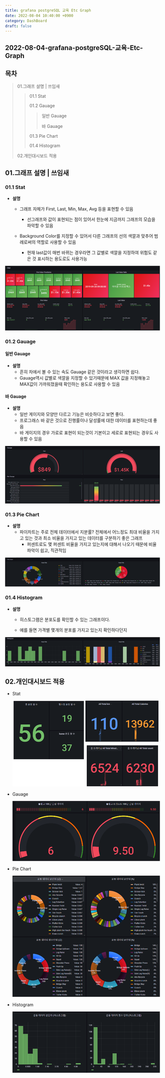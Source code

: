 ```yaml
---
title: grafana postgreSQL 교육 Etc Graph
date: 2022-08-04 10:40:00 +0900
category: DashBoard
draft: false
---
```


## 2022-08-04-grafana-postgreSQL-교육-Etc-Graph

## 목차

>01.그래프 설명 | 쓰임새
>
>>01.1 Stat
>>
>>01.2 Gauage
>>
>>> 일반 Gauage
>>>
>>> 바 Gauage
>>
>>01.3 Pie Chart
>>
>>01.4 Histogram
>
>02.개인대시보드 적용

## 01.그래프 설명 | 쓰임새

### 01.1 Stat

- **설명**

  - 그래프 자체가 First, Last, Min, Max, Avg 등을 표현할 수 있음
    - 선그래프와 값이 표현되는 점이 있어서 한눈에 지금까지 그래프의 모습을 파악할 수 있음

  - Background Color를 지정할 수 있어서 다른 그래프의 선의 색깔과 맞추어 범례로써의 역할로 사용할 수 있음
    - 현재 last값이 매번 바뀌는 경우라면 그 값별로 색깔을 지정하여 위험도 같은 것 표시하는 용도로도 사용가능

![image-20220804104523428](../../assets/img/post/2022-08-04-grafana-postgreSQL-교육-Etc-Graph/image-20220804104523428.png)

### 01.2 Gauage

#### 일반 Gauage

- **설명**
  - 흔히 차에서 볼 수 있는 속도 Gauage 같은 것이라고 생각하면 쉽다.
  - Gauage역시 값별로 색깔을 지정할 수 있기때문에 MAX 값을 지정해놓고 MAX값이 가까워졌을때 확인하는 용도로 사용할 수 있음

#### 바 Gauage

- **설명**
  - 일반 게이지와 모양만 다르고 기능은 비슷하다고 보면 좋다.
  - 프로그래스 바 같은 것으로 진행률이나 달성률에 대한 데이터를 표현하는데 좋음
  - 바 게이지의 경우 가로로 표현이 되는것이 기본이고 세로로 표현되는 경우도 사용할 수 있음

![image-20220804105014434](../../assets/img/post/2022-08-04-grafana-postgreSQL-교육-Etc-Graph/image-20220804105014434.png)

### 01.3 Pie Chart

- **설명** 
  - 파이차트는 주로 전체 데이터에서 지분률? 전체에서 어느정도 최대 비율을 가지고 있는 것과 최소 비율을 가지고 있는 데이터를 구분하기 좋은 그래프 
    - 퍼센트로도 몇 퍼센트 비율을 가지고 있는지에 대해서 나오기 때문에 비율 파악이 쉽고, 직관적임

![image-20220804105331577](../../assets/img/post/2022-08-04-grafana-postgreSQL-교육-Etc-Graph/image-20220804105331577.png)

### 01.4 Histogram

- **설명**

  - 히스토그램은 분포도를 확인할 수 있는 그래프이다.

  - 예를 들면 가격별 몇개의 분포를 가지고 있는지 확인하다던지

![image-20220804105736767](../../assets/img/post/2022-08-04-grafana-postgreSQL-교육-Etc-Graph/image-20220804105736767.png)

## 02.개인대시보드 적용

- Stat

  ![image-20220804110108381](../../assets/img/post/2022-08-04-grafana-postgreSQL-교육-Etc-Graph/image-20220804110108381.png)

- Gauage

  ![image-20220804113734535](../../assets/img/post/2022-08-04-grafana-postgreSQL-교육-Etc-Graph/image-20220804113734535.png)

  

- Pie Chart

  ![image-20220804114443532](../../assets/img/post/2022-08-04-grafana-postgreSQL-교육-Etc-Graph/image-20220804114443532.png)

- Histogram

  ![image-20220804114438199](../../assets/img/post/2022-08-04-grafana-postgreSQL-교육-Etc-Graph/image-20220804114438199.png)